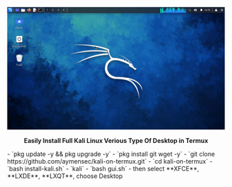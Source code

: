 <center><img src="./Screenshot_20240105-175502.png"></center>
<p align="center"><b>Easily Install Full Kali Linux Verious Type Of Desktop in Termux</b></p>
- `pkg update -y && pkg upgrade -y`
   - `pkg install git wget -y`
   - `git clone https://github.com/aymensec/kali-on-termux.git`
   - `cd kali-on-termux`
   - `bash install-kali.sh`
   - `kali`
   - `bash gui.sh`
   - then select **XFCE**, **LXDE**, **LXQT**, choose Desktop 

